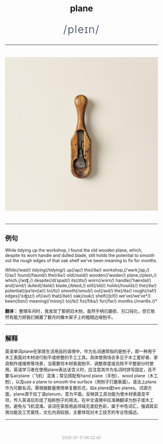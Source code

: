 <div align="center">

# plane

<div style="margin: 30px 0;">
<h1 style="font-size: 2.5em; font-weight: 300; letter-spacing: 2px; margin: 0; color: #2c3e50;">
/pleɪn/
</h1>
</div>

</div>

---

<div align="center" style="margin: 40px 0;">

![plane](images/plane.png)

</div>

---

## 例句

While tidying up the workshop, I found the old wooden plane, which, despite its worn handle and dulled blade, still holds the potential to smooth out the rough edges of that oak shelf we’ve been meaning to fix for months.

*While(/waɪl/) tidying(/tidying*/) up(/əp/) the(/ðə/) workshop,(/ˈwərkˌʃɑp,/) I(/aɪ/) found(/faʊnd/) the(/ðə/) old(/oʊld/) wooden(/ˈwʊdən/) plane,(/pleɪn,/) which,(/wɪʧ,/) despite(/dɪˈspaɪt/) its(/ɪts/) worn(/wɔrn/) handle(/ˈhændəl/) and(/ənd/) dulled(/dəld/) blade,(/bleɪd,/) still(/stɪl/) holds(/hoʊldz/) the(/ðə/) potential(/pəˈtɛnʃəl/) to(/tɪ/) smooth(/smuð/) out(/aʊt/) the(/ðə/) rough(/rəf/) edges(/ˈɛʤɪz/) of(/əv/) that(/ðət/) oak(/oʊk/) shelf(/ʃɛlf/) we’ve(/we’ve*/) been(/bɪn/) meaning(/ˈminɪŋ/) to(/tɪ/) fix(/fɪks/) for(/fər/) months.(/mənθs./)*

**翻译：** 整理车间时，我发现了那把旧木刨，虽然手柄已磨损、刃口钝化，但它依然有能力把我们搁置了数月的橡木架子上的粗糙边缘刨平。

---

## 解释

英语单词plane在家居生活用品的语境中，作为名词通常指的是刨子，即一种用于木工表面对木材进行削平或修整的手工工具。具体使用场合多见于木工爱好者、家具制作或维修等场景，当需要将木材表面刨平、调整厚度或去除不平整部分时使用。英语学习者在使用plane表达该含义时，应注意其作为名词时拼写固定，且不要与airplane（飞机）混淆；常见搭配有hand plane（手刨）、wood plane（木工刨），以及use a plane to smooth the surface（用刨子打磨表面）。语法上plane作为可数名词，需根据数量使用单复数形式，如a plane或two planes。词源方面，plane源于拉丁语planum，意为平面，反映其工具功能为使木材表面变平坦，传入英语后形成了指称刨子的用法。在中文语境中应准确翻译为刨子或木工刨，避免与飞机混淆。该词在家居用品领域无褒贬色彩，属于中性词汇，强调其实用功能及工艺属性，文化内涵较弱，主要体现对木工技艺的专业性描述。


---

<div align="center" style="margin-top: 50px;">
<small style="color: #999; font-size: 0.9em;">2025-07-17 06:22:40</small>
</div>

